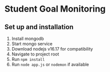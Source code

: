 # Student Goal Monitoring

## Set up and installation

1. Install mongodb
2. Start mongo service
3. Download nodejs v16.17 for compatibility
4. Navigate to project root
5. Run `npm install` 
6. Run `node app.js` or `nodemon` if available
 